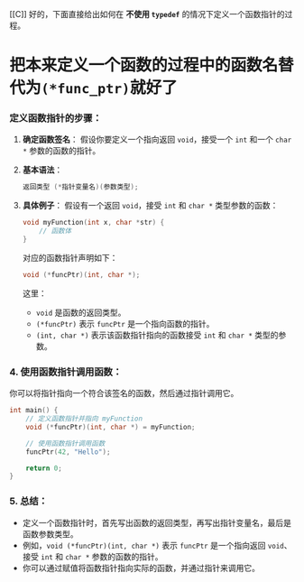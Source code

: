 [[C]]
好的，下面直接给出如何在 **不使用 `typedef`** 的情况下定义一个函数指针的过程。
# 把本来定义一个函数的过程中的函数名替代为`(*func_ptr)`就好了
### 定义函数指针的步骤：


1. **确定函数签名**： 假设你要定义一个指向返回 `void`，接受一个 `int` 和一个 `char *` 参数的函数的指针。
    
2. **基本语法**：
    
    ```c
    返回类型 (*指针变量名)(参数类型);
    ```
    
3. **具体例子**： 假设有一个返回 `void`，接受 `int` 和 `char *` 类型参数的函数：
    
    ```c
    void myFunction(int x, char *str) {
        // 函数体
    }
    ```
    
    对应的函数指针声明如下：
    
    ```c
    void (*funcPtr)(int, char *);
    ```
    
    这里：
    
    - `void` 是函数的返回类型。
    - `(*funcPtr)` 表示 `funcPtr` 是一个指向函数的指针。
    - `(int, char *)` 表示该函数指针指向的函数接受 `int` 和 `char *` 类型的参数。

### 4. **使用函数指针调用函数**：

你可以将指针指向一个符合该签名的函数，然后通过指针调用它。

```c
int main() {
    // 定义函数指针并指向 myFunction
    void (*funcPtr)(int, char *) = myFunction;

    // 使用函数指针调用函数
    funcPtr(42, "Hello");

    return 0;
}
```

### 5. **总结**：

- 定义一个函数指针时，首先写出函数的返回类型，再写出指针变量名，最后是函数参数类型。
- 例如，`void (*funcPtr)(int, char *)` 表示 `funcPtr` 是一个指向返回 `void`、接受 `int` 和 `char *` 参数的函数的指针。
- 你可以通过赋值将函数指针指向实际的函数，并通过指针来调用它。